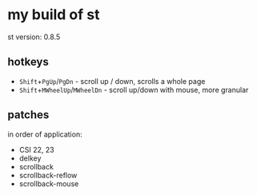 # my build of st

st version: 0.8.5

## hotkeys

* `Shift`+`PgUp`/`PgDn` - scroll up / down, scrolls a whole page
* `Shift`+`MWheelUp`/`MWheelDn` - scroll up/down with mouse, more granular

## patches

in order of application:
* CSI 22, 23
* delkey
* scrollback
* scrollback-reflow
* scrollback-mouse
